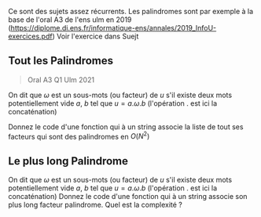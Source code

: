 Ce sont des sujets assez récurrents. Les palindromes sont par exemple à la base de l'oral A3 de l'ens ulm en 2019 (https://diplome.di.ens.fr/informatique-ens/annales/2019_InfoU-exercices.pdf)
Voir l'exercice dans Suejt 

## Tout les Palindromes
> Oral A3 Q1 Ulm 2021

On dit que $\omega$ est un sous-mots (ou facteur) de $u$ s'il existe deux mots potentiellement vide $a$, $b$ tel que $u=a.\omega.b$ (l'opération $.$ est ici la concaténation)

Donnez le code d'une fonction qui à un string associe la liste de tout ses facteurs qui sont des palindromes en $O(N^2)$

## Le plus long Palindrome
On dit que $\omega$ est un sous-mots (ou facteur) de $u$ s'il existe deux mots potentiellement vide $a$, $b$ tel que $u=a.\omega.b$ (l'opération $.$ est ici la concaténation)
Donnez le code d'une fonction qui à un string associe son plus long facteur palindrome. Quel est la complexité ? 
 
<!--stackedit_data:
eyJoaXN0b3J5IjpbLTE3MzUxMDU1MTIsLTczMTY2NDg3NSwtNT
c5NjUyMDQ4XX0=
-->